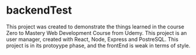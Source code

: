 # backendTest
This project was created to demonstrate the things learned in the course Zero to Mastery Web Development Course from Udemy. This project is an user manager, created with React, Node, Express and PostreSQL. This project is in its protoyype phase, and the frontEnd is weak in terms of style.
